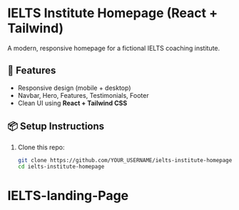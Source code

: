 # IELTS Institute Homepage (React + Tailwind)

A modern, responsive homepage for a fictional IELTS coaching institute.

## 🚀 Features
- Responsive design (mobile + desktop)
- Navbar, Hero, Features, Testimonials, Footer
- Clean UI using **React + Tailwind CSS**

## 📦 Setup Instructions
1. Clone this repo:
   ```bash
   git clone https://github.com/YOUR_USERNAME/ielts-institute-homepage.git
   cd ielts-institute-homepage
# IELTS-landing-Page
